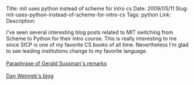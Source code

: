 Title: mit uses python instead of scheme for intro cs
Date: 2009/05/11
Slug: mit-uses-python-instead-of-scheme-for-intro-cs
Tags: python
Link: 
Description: 


I've seen several interesting blog posts related to MIT switching from Scheme to Python for their intro course.  This is really interesting to me since SICP is one of my favorite CS books of all time.  Nevertheless I'm glad to see leading institutions change to my favorite language.<br /><br /><a href="http://blog.snowtide.com/2009/03/24/why-mit-now-uses-python-instead-of-scheme-for-its-undergraduate-cs-program">Paraphrase of Gerald Sussman's remarks</a><br /><br /><a href="http://danweinreb.org/blog/why-did-mit-switch-from-scheme-to-python">Dan Weinreb's blog</a><br /><div class="blogger-post-footer"><img width='1' height='1' src='https://blogger.googleusercontent.com/tracker/2759017781463016019-597509680042764876?l=blog.bonelakesoftware.com' alt='' /></div>
